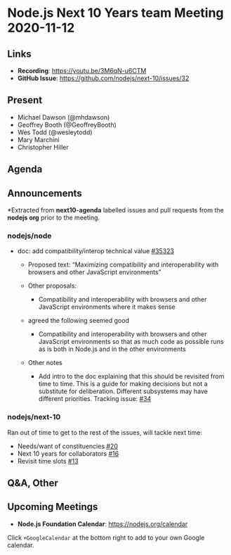 # Node.js Next 10 Years team Meeting 2020-11-12

## Links

* **Recording**: https://youtu.be/3M6qN-u6CTM
* **GitHub Issue**: https://github.com/nodejs/next-10/issues/32

## Present

* Michael Dawson (@mhdawson)
* Geoffrey Booth (@GeoffreyBooth)
* Wes Todd (@wesleytodd)
* Mary Marchini
* Christopher Hiller

## Agenda

## Announcements
 
*Extracted from **next10-agenda** labelled issues and pull requests from the **nodejs org** prior to the meeting.

### nodejs/node

* doc: add compatibility/interop technical value [#35323](https://github.com/nodejs/node/pull/35323)
  * Proposed text: “Maximizing compatibility and interoperability with browsers and other
    JavaScript environments”

  * Other proposals:
    * Compatibility and interoperability with browsers and other JavaScript environments where it makes sense

  * agreed the following seemed good
    * Compatibility and interoperability with browsers and other JavaScript environments so that as
      much code as possible runs as is both in Node.js and in the other environments

  * Other notes
    * Add intro to the doc explaining that this should be revisited from time to time. This is a guide for making decisions but not a substitute for deliberation. Different subsystems may have different priorities. Tracking issue: [#34](https://github.com/nodejs/next-10/issues/34)


### nodejs/next-10

Ran out of time to get to the rest of the issues, will tackle next time:

* Needs/want of constituencies [#20](https://github.com/nodejs/next-10/issues/20)
* Next 10 years for collaborators [#16](https://github.com/nodejs/next-10/issues/16)
* Revisit time slots [#13](https://github.com/nodejs/next-10/issues/13)


## Q&A, Other

## Upcoming Meetings

* **Node.js Foundation Calendar**: https://nodejs.org/calendar


Click `+GoogleCalendar` at the bottom right to add to your own Google calendar.
